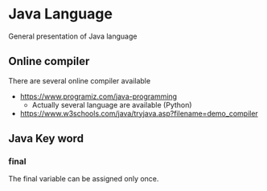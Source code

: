 # Java Language
General presentation of Java language

## Online compiler
There are several online compiler available
* https://www.programiz.com/java-programming
  * Actually several language are available (Python)
* https://www.w3schools.com/java/tryjava.asp?filename=demo_compiler

## Java Key word
### final
The final variable can be assigned only once.

